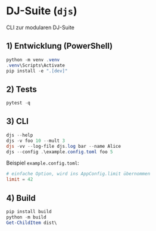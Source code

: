 # DJ-Suite (`djs`)

CLI zur modularen DJ-Suite

## 1) Entwicklung (PowerShell)
```powershell
python -m venv .venv
.venv\Scripts\Activate
pip install -e ".[dev]"
```

## 2) Tests
```powershell
pytest -q
```

## 3) CLI
```powershell
djs --help
djs -v foo 10 --mult 3
djs -vv --log-file djs.log bar --name Alice
djs --config .\example.config.toml foo 5
```

Beispiel `example.config.toml`:
```toml
# einfache Option, wird ins AppConfig.limit übernommen
limit = 42
```

## 4) Build
```powershell
pip install build
python -m build
Get-ChildItem dist\
```
